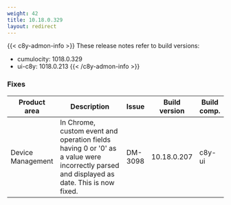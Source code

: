 ```yaml
---
weight: 42
title: 10.18.0.329
layout: redirect
---
```


{{< c8y-admon-info >}}
These release notes refer to build versions:
- cumulocity: 1018.0.329
- ui-c8y: 1018.0.213
{{< /c8y-admon-info >}}

### Fixes

<table>
<colgroup>
<col style="width: 15%;">
<col style="width:50%;">
<col style="width: 10%;">
<col style="width: 12%;">
<col style="width: 13%;">
</colgroup>
<thead><tr>
<th>
Product area</th>
<th>
Description</th>
<th>
Issue</th>
<th>
Build version</th>
<th>Build comp.</th>
</tr>
</thead><tbody>

<tr>
<td>Device Management</td>
<td>In Chrome, custom event and operation fields having 0 or '0' as a value were incorrectly parsed and displayed as date. This is now fixed.</td>
<td>DM-3098</td>
<td>10.18.0.207</td>
<td>c8y-ui</td>
</tr>

</tbody></table>

